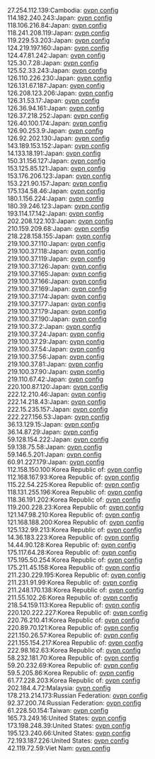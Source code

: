 27.254.112.139:Cambodia: [ovpn config](vpn/27_254_112_139.ovpn)  
114.182.240.243:Japan: [ovpn config](vpn/114_182_240_243.ovpn)  
118.106.216.84:Japan: [ovpn config](vpn/118_106_216_84.ovpn)  
118.241.208.119:Japan: [ovpn config](vpn/118_241_208_119.ovpn)  
119.229.53.203:Japan: [ovpn config](vpn/119_229_53_203.ovpn)  
124.219.197.160:Japan: [ovpn config](vpn/124_219_197_160.ovpn)  
124.47.81.242:Japan: [ovpn config](vpn/124_47_81_242.ovpn)  
125.30.7.28:Japan: [ovpn config](vpn/125_30_7_28.ovpn)  
125.52.33.243:Japan: [ovpn config](vpn/125_52_33_243.ovpn)  
126.110.226.230:Japan: [ovpn config](vpn/126_110_226_230.ovpn)  
126.131.67.187:Japan: [ovpn config](vpn/126_131_67_187.ovpn)  
126.208.123.206:Japan: [ovpn config](vpn/126_208_123_206.ovpn)  
126.31.53.17:Japan: [ovpn config](vpn/126_31_53_17.ovpn)  
126.36.94.161:Japan: [ovpn config](vpn/126_36_94_161.ovpn)  
126.37.218.252:Japan: [ovpn config](vpn/126_37_218_252.ovpn)  
126.40.100.174:Japan: [ovpn config](vpn/126_40_100_174.ovpn)  
126.90.253.9:Japan: [ovpn config](vpn/126_90_253_9.ovpn)  
126.92.202.130:Japan: [ovpn config](vpn/126_92_202_130.ovpn)  
143.189.153.152:Japan: [ovpn config](vpn/143_189_153_152.ovpn)  
14.133.18.191:Japan: [ovpn config](vpn/14_133_18_191.ovpn)  
150.31.156.127:Japan: [ovpn config](vpn/150_31_156_127.ovpn)  
153.125.85.121:Japan: [ovpn config](vpn/153_125_85_121.ovpn)  
153.176.206.123:Japan: [ovpn config](vpn/153_176_206_123.ovpn)  
153.221.90.157:Japan: [ovpn config](vpn/153_221_90_157.ovpn)  
175.134.58.46:Japan: [ovpn config](vpn/175_134_58_46.ovpn)  
180.1.156.224:Japan: [ovpn config](vpn/180_1_156_224.ovpn)  
180.39.246.123:Japan: [ovpn config](vpn/180_39_246_123.ovpn)  
193.114.17.142:Japan: [ovpn config](vpn/193_114_17_142.ovpn)  
202.208.122.103:Japan: [ovpn config](vpn/202_208_122_103.ovpn)  
210.159.209.68:Japan: [ovpn config](vpn/210_159_209_68.ovpn)  
218.228.158.155:Japan: [ovpn config](vpn/218_228_158_155.ovpn)  
219.100.37.110:Japan: [ovpn config](vpn/219_100_37_110.ovpn)  
219.100.37.118:Japan: [ovpn config](vpn/219_100_37_118.ovpn)  
219.100.37.119:Japan: [ovpn config](vpn/219_100_37_119.ovpn)  
219.100.37.126:Japan: [ovpn config](vpn/219_100_37_126.ovpn)  
219.100.37.165:Japan: [ovpn config](vpn/219_100_37_165.ovpn)  
219.100.37.166:Japan: [ovpn config](vpn/219_100_37_166.ovpn)  
219.100.37.169:Japan: [ovpn config](vpn/219_100_37_169.ovpn)  
219.100.37.174:Japan: [ovpn config](vpn/219_100_37_174.ovpn)  
219.100.37.177:Japan: [ovpn config](vpn/219_100_37_177.ovpn)  
219.100.37.179:Japan: [ovpn config](vpn/219_100_37_179.ovpn)  
219.100.37.190:Japan: [ovpn config](vpn/219_100_37_190.ovpn)  
219.100.37.2:Japan: [ovpn config](vpn/219_100_37_2.ovpn)  
219.100.37.24:Japan: [ovpn config](vpn/219_100_37_24.ovpn)  
219.100.37.29:Japan: [ovpn config](vpn/219_100_37_29.ovpn)  
219.100.37.54:Japan: [ovpn config](vpn/219_100_37_54.ovpn)  
219.100.37.56:Japan: [ovpn config](vpn/219_100_37_56.ovpn)  
219.100.37.81:Japan: [ovpn config](vpn/219_100_37_81.ovpn)  
219.100.37.90:Japan: [ovpn config](vpn/219_100_37_90.ovpn)  
219.110.67.42:Japan: [ovpn config](vpn/219_110_67_42.ovpn)  
220.100.87.120:Japan: [ovpn config](vpn/220_100_87_120.ovpn)  
222.12.210.46:Japan: [ovpn config](vpn/222_12_210_46.ovpn)  
222.14.218.43:Japan: [ovpn config](vpn/222_14_218_43.ovpn)  
222.15.235.157:Japan: [ovpn config](vpn/222_15_235_157.ovpn)  
222.227.156.53:Japan: [ovpn config](vpn/222_227_156_53.ovpn)  
36.13.129.15:Japan: [ovpn config](vpn/36_13_129_15.ovpn)  
36.14.87.29:Japan: [ovpn config](vpn/36_14_87_29.ovpn)  
59.128.154.222:Japan: [ovpn config](vpn/59_128_154_222.ovpn)  
59.138.75.58:Japan: [ovpn config](vpn/59_138_75_58.ovpn)  
59.146.5.201:Japan: [ovpn config](vpn/59_146_5_201.ovpn)  
60.91.227.179:Japan: [ovpn config](vpn/60_91_227_179.ovpn)  
112.158.150.100:Korea Republic of: [ovpn config](vpn/112_158_150_100.ovpn)  
112.168.167.93:Korea Republic of: [ovpn config](vpn/112_168_167_93.ovpn)  
115.22.54.225:Korea Republic of: [ovpn config](vpn/115_22_54_225.ovpn)  
118.131.255.196:Korea Republic of: [ovpn config](vpn/118_131_255_196.ovpn)  
118.36.191.202:Korea Republic of: [ovpn config](vpn/118_36_191_202.ovpn)  
119.200.228.23:Korea Republic of: [ovpn config](vpn/119_200_228_23.ovpn)  
121.147.98.210:Korea Republic of: [ovpn config](vpn/121_147_98_210.ovpn)  
121.168.188.200:Korea Republic of: [ovpn config](vpn/121_168_188_200.ovpn)  
125.132.99.213:Korea Republic of: [ovpn config](vpn/125_132_99_213.ovpn)  
14.36.183.223:Korea Republic of: [ovpn config](vpn/14_36_183_223.ovpn)  
14.44.90.128:Korea Republic of: [ovpn config](vpn/14_44_90_128.ovpn)  
175.117.64.28:Korea Republic of: [ovpn config](vpn/175_117_64_28.ovpn)  
175.195.50.254:Korea Republic of: [ovpn config](vpn/175_195_50_254.ovpn)  
175.211.45.158:Korea Republic of: [ovpn config](vpn/175_211_45_158.ovpn)  
211.230.229.195:Korea Republic of: [ovpn config](vpn/211_230_229_195.ovpn)  
211.231.91.99:Korea Republic of: [ovpn config](vpn/211_231_91_99.ovpn)  
211.248.170.138:Korea Republic of: [ovpn config](vpn/211_248_170_138.ovpn)  
211.55.102.26:Korea Republic of: [ovpn config](vpn/211_55_102_26.ovpn)  
218.54.159.113:Korea Republic of: [ovpn config](vpn/218_54_159_113.ovpn)  
220.120.222.227:Korea Republic of: [ovpn config](vpn/220_120_222_227.ovpn)  
220.76.210.41:Korea Republic of: [ovpn config](vpn/220_76_210_41.ovpn)  
220.89.70.121:Korea Republic of: [ovpn config](vpn/220_89_70_121.ovpn)  
221.150.26.57:Korea Republic of: [ovpn config](vpn/221_150_26_57.ovpn)  
221.155.154.217:Korea Republic of: [ovpn config](vpn/221_155_154_217.ovpn)  
222.98.162.63:Korea Republic of: [ovpn config](vpn/222_98_162_63.ovpn)  
58.232.181.70:Korea Republic of: [ovpn config](vpn/58_232_181_70.ovpn)  
59.20.232.69:Korea Republic of: [ovpn config](vpn/59_20_232_69.ovpn)  
59.5.205.86:Korea Republic of: [ovpn config](vpn/59_5_205_86.ovpn)  
61.77.228.203:Korea Republic of: [ovpn config](vpn/61_77_228_203.ovpn)  
202.184.4.72:Malaysia: [ovpn config](vpn/202_184_4_72.ovpn)  
178.213.214.173:Russian Federation: [ovpn config](vpn/178_213_214_173.ovpn)  
92.37.200.74:Russian Federation: [ovpn config](vpn/92_37_200_74.ovpn)  
61.228.50.154:Taiwan: [ovpn config](vpn/61_228_50_154.ovpn)  
165.73.249.16:United States: [ovpn config](vpn/165_73_249_16.ovpn)  
173.198.248.39:United States: [ovpn config](vpn/173_198_248_39.ovpn)  
195.123.240.66:United States: [ovpn config](vpn/195_123_240_66.ovpn)  
72.193.187.226:United States: [ovpn config](vpn/72_193_187_226.ovpn)  
42.119.72.59:Viet Nam: [ovpn config](vpn/42_119_72_59.ovpn)  
